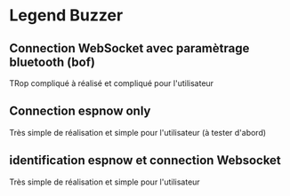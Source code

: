 # Legend Buzzer

## Connection WebSocket avec paramètrage bluetooth (bof)
TRop compliqué à réalisé et compliqué pour l'utilisateur
## Connection espnow only
Très simple de réalisation et simple pour l'utilisateur (à tester d'abord)
## identification espnow et connection Websocket
Très simple de réalisation et simple pour l'utilisateur